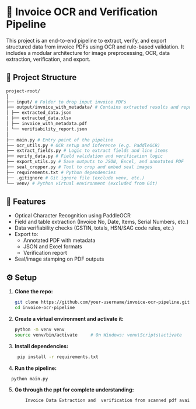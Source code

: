 # 🧾 Invoice OCR and Verification Pipeline

This project is an end-to-end pipeline to extract, verify, and export structured data from invoice PDFs using OCR and rule-based validation. It includes a modular architecture for image preprocessing, OCR, data extraction, verification, and export.

## 📁 Project Structure
```bash
project-root/
│
├── input/ # Folder to drop input invoice PDFs
├── output/invoice_with_metadata/ # Contains extracted results and reports
│ ├── extracted_data.json
│ ├── extracted_data.xlsx
│ ├── invoice_with_metadata.pdf
│ └── verifiability_report.json
│
├── main.py # Entry point of the pipeline
├── ocr_utils.py # OCR setup and inference (e.g. PaddleOCR)
├── extract_fields.py # Logic to extract fields and line items
├── verify_data.py # Field validation and verification logic
├── export_utils.py # Save outputs to JSON, Excel, and annotated PDF
├── seal_cropper.py # Tool to crop and embed seal images
├── requirements.txt # Python dependencies
├── .gitignore # Git ignore file (exclude venv, etc.)
└── venv/ # Python virtual environment (excluded from Git)

```


## 🚀 Features

- Optical Character Recognition using PaddleOCR
- Field and table extraction (Invoice No, Date, Items, Serial Numbers, etc.)
- Data verifiability checks (GSTIN, totals, HSN/SAC code rules, etc.)
- Export to:
  - Annotated PDF with metadata
  - JSON and Excel formats
  - Verification report
- Seal/image stamping on PDF outputs

## ⚙️ Setup

1. **Clone the repo:**

   ```bash
   git clone https://github.com/your-username/invoice-ocr-pipeline.git
   cd invoice-ocr-pipeline
   ```
2. **Create a virtual environment and activate it:**

    ```bash
   python -m venv venv
   source venv/bin/activate     # On Windows: venv\Scripts\activate
   ```

3. **Install dependencies:**
   ```bash
    pip install -r requirements.txt
   ```

4. **Run the pipeline:**
  ```bash
    python main.py
  ```

5. **Go through the ppt for complete understanding:**
   ``` bash
       Invoice Data Extraction and  verification from scanned pdf available in the repository
   ```




   
